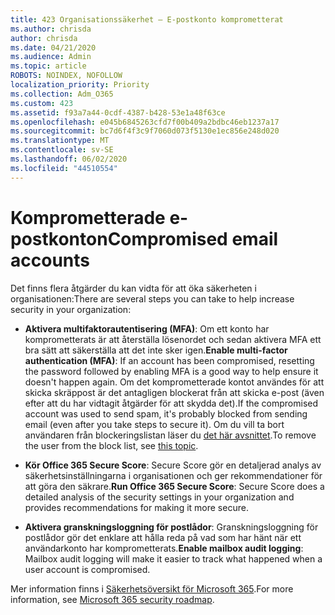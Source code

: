 ```yaml
---
title: 423 Organisationssäkerhet – E-postkonto komprometterat
ms.author: chrisda
author: chrisda
ms.date: 04/21/2020
ms.audience: Admin
ms.topic: article
ROBOTS: NOINDEX, NOFOLLOW
localization_priority: Priority
ms.collection: Adm_O365
ms.custom: 423
ms.assetid: f93a7a44-0cdf-4387-b428-53e1a48f63ce
ms.openlocfilehash: e045b6845263cfd7f00b409a2bdbc46eb1237a17
ms.sourcegitcommit: bc7d6f4f3c9f7060d073f5130e1ec856e248d020
ms.translationtype: MT
ms.contentlocale: sv-SE
ms.lasthandoff: 06/02/2020
ms.locfileid: "44510554"
---
```

# <a name="compromised-email-accounts"></a><span data-ttu-id="acda9-102">Komprometterade e-postkonton</span><span class="sxs-lookup"><span data-stu-id="acda9-102">Compromised email accounts</span></span>

<span data-ttu-id="acda9-103">Det finns flera åtgärder du kan vidta för att öka säkerheten i organisationen:</span><span class="sxs-lookup"><span data-stu-id="acda9-103">There are several steps you can take to help increase security in your organization:</span></span>

- <span data-ttu-id="acda9-104">**Aktivera multifaktorautentisering (MFA)**: Om ett konto har komprometterats är att återställa lösenordet och sedan aktivera MFA ett bra sätt att säkerställa att det inte sker igen.</span><span class="sxs-lookup"><span data-stu-id="acda9-104">**Enable multi-factor authentication (MFA)**: If an account has been compromised, resetting the password followed by enabling MFA is a good way to help ensure it doesn't happen again.</span></span> <span data-ttu-id="acda9-105">Om det komprometterade kontot användes för att skicka skräppost är det antagligen blockerat från att skicka e-post (även efter att du har vidtagit åtgärder för att skydda det).</span><span class="sxs-lookup"><span data-stu-id="acda9-105">If the compromised account was used to send spam, it's probably blocked from sending email (even after you take steps to secure it).</span></span> <span data-ttu-id="acda9-106">Om du vill ta bort användaren från blockeringslistan läser du [det här avsnittet](https://technet.microsoft.com/library/ms.exch.eac.actioncenter.aspx).</span><span class="sxs-lookup"><span data-stu-id="acda9-106">To remove the user from the block list, see [this topic](https://technet.microsoft.com/library/ms.exch.eac.actioncenter.aspx).</span></span>

- <span data-ttu-id="acda9-107">**Kör Office 365 Secure Score**: Secure Score gör en detaljerad analys av säkerhetsinställningarna i organisationen och ger rekommendationer för att göra den säkrare.</span><span class="sxs-lookup"><span data-stu-id="acda9-107">**Run Office 365 Secure Score**: Secure Score does a detailed analysis of the security settings in your organization and provides recommendations for making it more secure.</span></span>

- <span data-ttu-id="acda9-108">**Aktivera granskningsloggning för postlådor**: Granskningsloggning för postlådor gör det enklare att hålla reda på vad som har hänt när ett användarkonto har komprometterats.</span><span class="sxs-lookup"><span data-stu-id="acda9-108">**Enable mailbox audit logging**: Mailbox audit logging will make it easier to track what happened when a user account is compromised.</span></span>

<span data-ttu-id="acda9-109">Mer information finns i [Säkerhetsöversikt för Microsoft 365](https://docs.microsoft.com/microsoft-365/security/office-365-security/security-roadmap).</span><span class="sxs-lookup"><span data-stu-id="acda9-109">For more information, see [Microsoft 365 security roadmap](https://docs.microsoft.com/microsoft-365/security/office-365-security/security-roadmap).</span></span>
